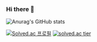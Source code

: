 ### Hi there 👋
![Anurag's GitHub stats](https://github-readme-stats.vercel.app/api?username=swKDH&show_icons=true&theme=solarized-light)

[![Solved.ac
프로필](http://mazassumnida.wtf/api/mini/generate_badge?boj={handle})](https://solved.ac/{handle})
[![solved.ac tier](http://mazassumnida.wtf/api/generate_badge?boj=531kdh)](https://solved.ac/wlddj14)

<!--
**swKDH/swKDH** is a ✨ _special_ ✨ repository because its `README.md` (this file) appears on your GitHub profile.

Here are some ideas to get you started:

- 🔭 I’m currently working on ...
- 🌱 I’m currently learning ...
- 👯 I’m looking to collaborate on ...
- 🤔 I’m looking for help with ...
- 💬 Ask me about ...
- 📫 How to reach me: ...
- 😄 Pronouns: ...
- ⚡ Fun fact: ...
-->
